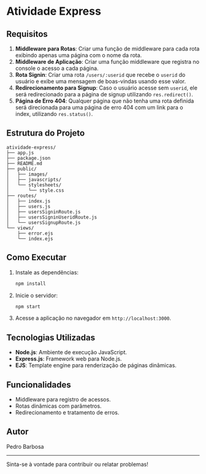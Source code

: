 # Atividade Express

## Requisitos

1. **Middleware para Rotas**: Criar uma função de middleware para cada rota exibindo apenas uma página com o nome da rota.
2. **Middleware de Aplicação**: Criar uma função middleware que registra no console o acesso a cada página.
3. **Rota Signin**: Criar uma rota `/users/:userid` que recebe o `userid` do usuário e exibe uma mensagem de boas-vindas usando esse valor.
4. **Redirecionamento para Signup**: Caso o usuário acesse sem `userid`, ele será redirecionado para a página de signup utilizando `res.redirect()`.
5. **Página de Erro 404**: Qualquer página que não tenha uma rota definida será direcionada para uma página de erro 404 com um link para o index, utilizando `res.status()`.

## Estrutura do Projeto

```
atividade-express/
├── app.js
├── package.json
├── README.md
├── public/
│   ├── images/
│   ├── javascripts/
│   └── stylesheets/
│       └── style.css
├── routes/
│   ├── index.js
│   ├── users.js
│   ├── usersSigninRoute.js
│   ├── usersSigninUseridRoute.js
│   └── usersSignupRoute.js
└── views/
    ├── error.ejs
    └── index.ejs
```

## Como Executar

1. Instale as dependências:
   ```bash
   npm install
   ```
2. Inicie o servidor:
   ```bash
   npm start
   ```
3. Acesse a aplicação no navegador em `http://localhost:3000`.

## Tecnologias Utilizadas

- **Node.js**: Ambiente de execução JavaScript.
- **Express.js**: Framework web para Node.js.
- **EJS**: Template engine para renderização de páginas dinâmicas.

## Funcionalidades

- Middleware para registro de acessos.
- Rotas dinâmicas com parâmetros.
- Redirecionamento e tratamento de erros.

## Autor

Pedro Barbosa

---

Sinta-se à vontade para contribuir ou relatar problemas!
